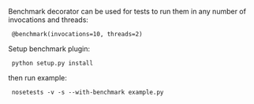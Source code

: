 Benchmark decorator can be used for tests to run them in any number of invocations and threads:

     @benchmark(invocations=10, threads=2)

Setup benchmark plugin:

     python setup.py install

then run example:

     nosetests -v -s --with-benchmark example.py


